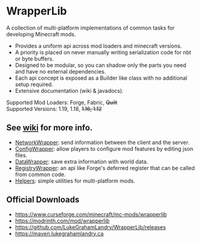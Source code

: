 # WrapperLib

A collection of multi-platform implementations of common tasks for developing Minecraft mods. 

- Provides a uniform api across mod loaders and minecraft versions.
- A priority is placed on never manually writing serialization code for nbt or byte buffers.
- Designed to be modular, so you can shadow only the parts you need and have no external dependencies. 
- Each api concept is exposed as a Builder like class with no additional setup required.
- Extensive documentation (wiki & javadocs).

Supported Mod Loaders: Forge, Fabric, ~~Quilt~~   
Supported Versions: 1.19, 1.18, ~~1.16, 1.12~~  

## See [wiki](https://github.com/LukeGrahamLandry/WrapperLib/wiki) for more info. 

- [NetworkWrapper](https://github.com/LukeGrahamLandry/WrapperLib/wiki/Network): send information between the client and the server.
- [ConfigWrapper](https://github.com/LukeGrahamLandry/WrapperLib/wiki/Config): allow players to configure mod features by editing json files.
- [DataWrapper](https://github.com/LukeGrahamLandry/WrapperLib/wiki/Saved-Data): save extra information with world data.
- [RegistryWrapper](https://github.com/LukeGrahamLandry/WrapperLib/wiki/Registry): an api like Forge's deferred register that can be called from common code.
- [Helpers](https://github.com/LukeGrahamLandry/WrapperLib/wiki/Helpers): simple utilities for multi-platform mods.

## Official Downloads

- https://www.curseforge.com/minecraft/mc-mods/wrapperlib
- https://modrinth.com/mod/wrapperlib
- https://github.com/LukeGrahamLandry/WrapperLib/releases
- https://maven.lukegrahamlandry.ca
